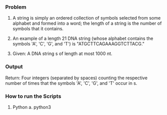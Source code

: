 ### Problem ###

1. A string is simply an ordered collection of symbols selected from some alphabet and formed into a word; the length of a string is the number of symbols that it contains.

2. An example of a length 21 DNA string (whose alphabet contains the symbols 'A', 'C', 'G', and 'T') is "ATGCTTCAGAAAGGTCTTACG."

3. Given: A DNA string s of length at most 1000 nt.

### Output ###
Return: Four integers (separated by spaces) counting the respective number of times that the symbols 'A', 'C', 'G', and 'T' occur in s.


### How to run the Scripts ###

1. Python
  a. python3 <pathOfInputFile> <pathOfOutputFile>
